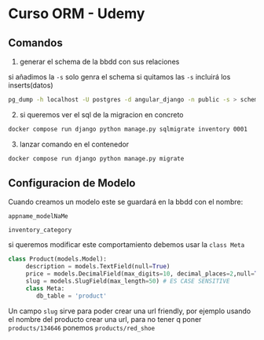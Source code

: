 # Curso ORM - Udemy 

## Comandos

1. generar el schema de la bbdd con sus relaciones

si añadimos la `-s` solo genra el schema si quitamos las `-s` incluirá los inserts(datos)

```bash
pg_dump -h localhost -U postgres -d angular_django -n public -s > schema.sql
```

2. si queremos ver el sql de la migracion en concreto

```bash
docker compose run django python manage.py sqlmigrate inventory 0001

```
3.  lanzar comando en el contenedor

```bash
docker compose run django python manage.py migrate
```

## Configuracion de Modelo

Cuando creamos un modelo este se guardará en la bbdd con el nombre:

```
appname_modelNaMe

inventory_category
```

si queremos modificar este comportamiento debemos usar la `class Meta`

```python
class Product(models.Model):
     description = models.TextField(null=True)
     price = models.DecimalField(max_digits=10, decimal_places=2,null=True)
     slug = models.SlugField(max_length=50) # ES CASE SENSITIVE
     class Meta:
        db_table = 'product'
```

Un campo `slug` sirve para poder crear una url friendly, por ejemplo usando el nombre del producto crear una url, para no tener q poner `products/134646` ponemos `products/red_shoe`

